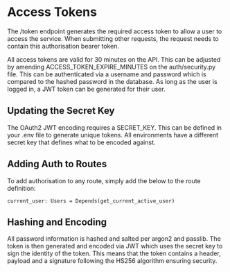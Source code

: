 # Access Tokens
The /token endpoint generates the required access token to allow a user to access the service. When submitting other requests, the request needs to contain this authorisation bearer token.

All access tokens are valid for 30 minutes on the API. This can be adjusted by amending ACCESS_TOKEN_EXPIRE_MINUTES on the auth/security.py file. This can be authenticated via a username and password which is compared to the hashed password in the database. As long as the user is logged in, a JWT token can be generated for their user.

## Updating the Secret Key
The OAuth2 JWT encoding requires a SECRET_KEY. This can be defined in your .env file to generate unique tokens. All environments have a different secret key that defines what to be encoded against.

## Adding Auth to Routes
To add authorisation to any route, simply add the below to the route definition:
```shell
current_user: Users = Depends(get_current_active_user)
```

## Hashing and Encoding
All password information is hashed and salted per argon2 and passlib. The token is then generated and encoded via JWT which uses the secret key to sign the identity of the token. This means that the token contains a header, payload and a signature following the HS256 algorithm ensuring security.